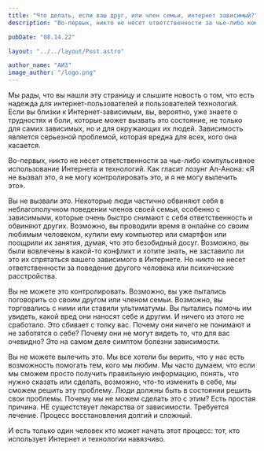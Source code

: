 ```yaml
---
title: "Что делать, если ваш друг, или член семьи, интернет зависимый?"
description: "Во-первых, никто не несет ответственности за чье-либо компульсивное использование Интернета и технологий. Как гласит лозунг Ал-Анона: «Я не вызвал это, я не могу контролировать это, и я не могу вылечить это»."

pubDate: "08.14.22"

layout: "../../layout/Post.astro"

author_name: "АИЗ"
image_author: "/logo.png"
---
```


Мы рады, что вы нашли эту страницу и слышите новость о том, что есть надежда для интернет-пользователей и пользователей технологий. Если вы близки к Интернет-зависимым, вы, вероятно, уже знаете о трудностях и боли, которые может вызвать это состояние, не только для самих зависимых, но и для окружающих их людей. Зависимость является серьезной проблемой, которая вредна для всех, кого она касается.

Во-первых, никто не несет ответственности за чье-либо компульсивное использование Интернета и технологий. Как гласит лозунг Ал-Анона: «Я не вызвал это, я не могу контролировать это, и я не могу вылечить это».

Вы не вызвали это. Некоторые люди частично обвиняют себя в неблагополучном поведении членов своей семьи, особенно с зависимыми, которые очень быстро снимают с себя ответственность и обвиняют других. Возможно, вы проводили время в онлайне со своим любимым человеком, купили ему компьютер или смартфон или поощрили их занятия, думая, что это безобидный досуг. Возможно, вы были вовлечены в какой-то конфликт и хотите знать, не заставило ли это их спрятаться вашего зависимого в Интернете. Но никто не несет ответственности за поведение другого человека или психические расстройства. 

Вы не можете это контролировать. Возможно, вы уже пытались поговорить со своим другом или членом семьи. Возможно, вы торговались с ними или ставили ультиматумы. Вы пытались помочь им увидеть, какой вред они наносят себе и другим. И ничего из этого не сработало. Это сбивает с толку вас. Почему они ничего не понимают и не заботятся о себе? Почему они не могут видеть то, что для вас очевидно? Это на самом деле симптом болезни зависимости.

Вы не можете вылечить это. Мы все хотели бы верить, что у нас есть возможность помогать тем, кого мы любим. Мы часто думаем, что если мы сможем просто получить правильную информацию, понять, что нужно сказать или сделать, возможно, что-то изменить в себе, мы сможем решить эту проблему. Люди должны быть в состоянии решить свои проблемы. Почему мы не можем сделать это с этим? Есть простая причина. НЕ сущестствует лекарства от зависимости. Требуется лечение. Процесс восстановления долгий и сложный. 

И есть только один человек кто может начать этот процесс: тот, кто использует Интернет и технологии навязчиво. 